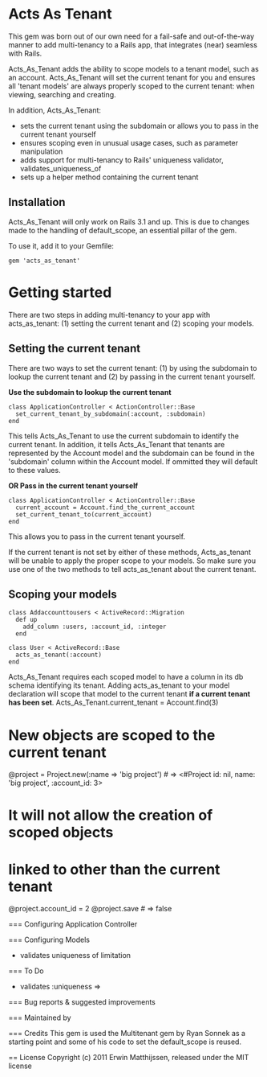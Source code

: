 Acts As Tenant
==============
This gem was born out of our own need for a fail-safe and out-of-the-way manner to add multi-tenancy to a Rails app, that integrates (near) seamless with Rails.

Acts_As_Tenant adds the ability to scope models to a tenant model, such as an account. Acts_As_Tenant will set the current tenant for you and ensures all 'tenant models' are always properly scoped to the current tenant: when viewing, searching and creating.

In addition, Acts_As_Tenant:
* sets the current tenant using the subdomain or allows you to pass in the current tenant yourself
* ensures scoping even in unusual usage cases, such as parameter manipulation
* adds support for multi-tenancy to Rails' uniqueness validator, validates_uniqueness_of
* sets up a helper method containing the current tenant

Installation
------------
Acts_As_Tenant will only work on Rails 3.1 and up. This is due to changes made to the handling of default_scope, an essential pillar of the gem.

To use it, add it to your Gemfile:
  
    gem 'acts_as_tenant'
  
Getting started
===============
There are two steps in adding multi-tenancy to your app with acts_as_tenant: (1) setting the current tenant  and (2) scoping your models.

Setting the current tenant
--------------------------
There are two ways to set the current tenant: (1) by using the subdomain to lookup the current tenant and (2) by passing in the current tenant yourself.

**Use the subdomain to lookup the current tenant**

    class ApplicationController < ActionController::Base
      set_current_tenant_by_subdomain(:account, :subdomain)
    end
This tells Acts_As_Tenant to use the current subdomain to identify the current tenant. In addition, it tells Acts_As_Tenant that tenants are represented by the Account model and the subdomain can be found in the 'subdomain' column within the Account model. If ommitted they will default to these values.

**OR Pass in the current tenant yourself**

    class ApplicationController < ActionController::Base
      current_account = Account.find_the_current_account
      set_current_tenant_to(current_account)
    end
This allows you to pass in the current tenant yourself.

If the current tenant is not set by either of these methods, Acts_as_tenant will be unable to apply the proper scope to your models. So make sure you use one of the two methods to tell acts_as_tenant about the current tenant.
  
Scoping your models
-------------------
    class Addaccounttousers < ActiveRecord::Migration
      def up
        add_column :users, :account_id, :integer
      end
  
    class User < ActiveRecord::Base
      acts_as_tenant(:account)
    end
  
Acts_As_Tenant requires each scoped model to have a column in its db schema identifying its tenant. Adding acts_as_tenant to your model declaration will scope that model to the current tenant **if a current tenant has been set**.
  Acts_As_Tenant.current_tenant = Account.find(3)   
  
  # New objects are scoped to the current tenant
  @project = Project.new(:name => 'big project')    # => <#Project id: nil, name: 'big project', :account_id: 3>
  
  # It will not allow the creation of scoped objects 
  # linked to other than the current tenant
  @project.account_id = 2
  @project.save                                     # => false 
  
  
  



=== Configuring Application Controller


=== Configuring Models
* validates uniqueness of limitation

=== To Do
* validates :uniqueness =>

=== Bug reports & suggested improvements


=== Maintained by

=== Credits
This gem is used the Multitenant gem by Ryan Sonnek as a starting point and some of his code to set the default_scope is reused.

== License
Copyright (c) 2011 Erwin Matthijssen, released under the MIT license
